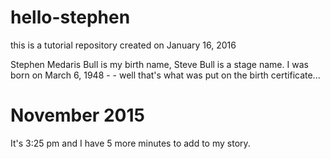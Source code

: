 # hello-stephen
this is a tutorial repository created on January 16, 2016

Stephen Medaris Bull is my birth name, Steve Bull is a stage name.
I was born on March 6, 1948 - - well that's what was put on the birth certificate...

# November 2015
It's 3:25 pm and I have 5 more minutes to add to my story.

